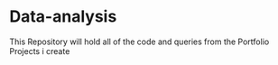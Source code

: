 # Data-analysis
  This Repository will hold all of the code and queries from the Portfolio Projects i create
